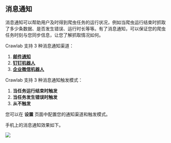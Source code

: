 ## 消息通知

消息通知可以帮助用户及时得到爬虫任务的运行状况，例如当爬虫运行结束时抓取了多少条数据、是否发生错误、运行时长等等。有了消息通知，可以保证您的爬虫任务时刻与您同步信息，让您了解抓取情况如何。

Crawlab 支持 3 种消息通知渠道：

1. **[邮件通知](Mail.md)**
2. **[钉钉机器人](DingTalk.md)**
3. **[企业微信机器人](Wechat.md)**

Crawlab 支持 3 种消息通知触发模式：

1. **当任务运行结束时触发**
2. **当任务发生错误时触发**
3. **从不触发**

您可以在 **设置** 页面中配置您的通知渠道和触发模式。

手机上的消息通知效果如下。

![](http://static-docs.crawlab.cn/notification-mobile.jpeg)

